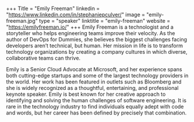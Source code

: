 +++
Title = "Emily Freeman"
linkedin = "https://www.linkedin.com/in/stephaniepculver/"
image = "emily-freeman.jpg"
type = "speaker"
linktitle = "emily-freeman"
website = "https://emilyfreeman.io/"
+++
Emily Freeman is a technologist and a storyteller who helps engineering teams improve their velocity. As the author of DevOps for Dummies, she believes the biggest challenges facing developers aren’t technical, but human. Her mission in life is to transform technology organizations by creating a company cultures in which diverse, collaborative teams can thrive.

Emily is a Senior Cloud Advocate at Microsoft, and her experience spans both cutting-edge startups and some of the largest technology providers in the world. Her work has been featured in outlets such as Bloomberg and she is widely recognized as a thoughtful, entertaining, and professional keynote speaker. Emily is best known for her creative approach to identifying and solving the human challenges of software engineering. It is rare in the technology industry to find individuals equally adept with code and words, but her career has been defined by precisely that combination.
